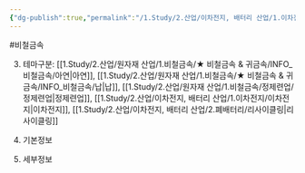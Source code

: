 ```yaml
---
{"dg-publish":true,"permalink":"/1.Study/2.산업/이차전지, 배터리 산업/1.이차전지/종목/영풍/","created":"2024-11-20T21:02:27.577+09:00","updated":"2025-08-06T13:53:10.750+09:00"}
---
```


#비철금속 



3. 테마구분: [[1.Study/2.산업/원자재 산업/1.비철금속/★ 비철금속 & 귀금속/INFO_비철금속/아연\|아연]], [[1.Study/2.산업/원자재 산업/1.비철금속/★ 비철금속 & 귀금속/INFO_비철금속/납\|납]], [[1.Study/2.산업/원자재 산업/1.비철금속/정제련업/정제련업\|정제련업]], [[1.Study/2.산업/이차전지, 배터리 산업/1.이차전지/이차전지\|이차전지]], [[1.Study/2.산업/이차전지, 배터리 산업/2.폐배터리/리사이클링\|리사이클링]]



1. 기본정보



1. 세부정보
